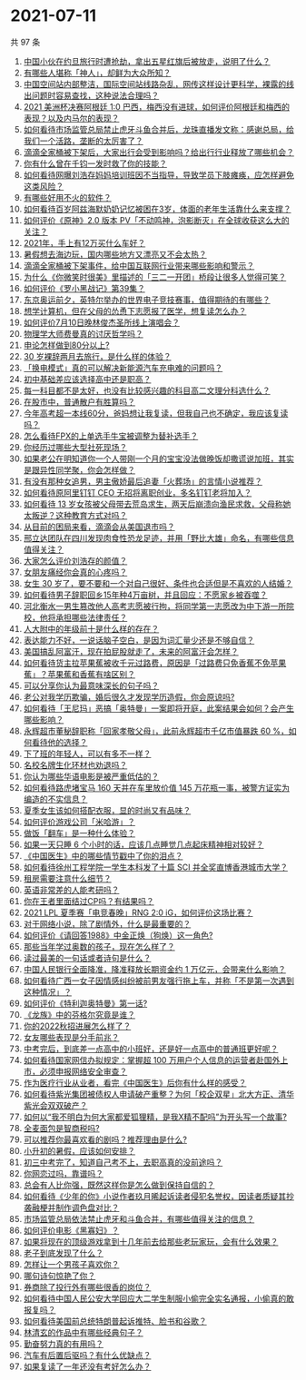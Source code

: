 # 2021-07-11

共 97 条

<!-- BEGIN -->
<!-- 最后更新时间 Sun Jul 11 2021 16:02:07 GMT+0800 (China Standard Time) -->

1. [中国小伙在约旦旅行时遭抢劫，拿出五星红旗后被放走，说明了什么？](https://www.zhihu.com/question/471187170)
2. [有哪些人堪称「神人」，却鲜为大众所知？](https://www.zhihu.com/question/39408533)
3. [中国空间站内部整洁，国际空间站线路杂乱，网传这样设计更科学，裸露的线出问题时容易查找，这种说法合理吗？](https://www.zhihu.com/question/471342963)
4. [2021 美洲杯决赛阿根廷 1:0
   巴西，梅西没有进球，如何评价阿根廷和梅西的表现？以及内马尔的表现？](https://www.zhihu.com/question/471501767)
5. [如何看待市场监管总局禁止虎牙斗鱼合并后，龙珠直播发文称：感谢总局，给我们一个活路，垄断的太厉害了？](https://www.zhihu.com/question/471401960)
6. [滴滴全家桶被下架后，大家出行会受到影响吗？给出行行业释放了哪些机会？](https://www.zhihu.com/question/471243027)
7. [你有什么曾在千钧一发时救了你的技能？](https://www.zhihu.com/question/60715942)
8. [如何看待网曝刘浩存妈妈培训班因不当指导，导致学员下肢瘫痪，应怎样避免这类风险？](https://www.zhihu.com/question/471509047)
9. [有哪些好用不火的软件？](https://www.zhihu.com/question/310110592)
10. [如何看待百岁阿兹海默奶奶记忆被困在3岁，体面的老年生活靠什么来支撑？](https://www.zhihu.com/question/471164232)
11. [如何评价《原神》2.0 版本
    PV「不动鸣神，泡影断灭」在全球收获这么大的关注？](https://www.zhihu.com/question/471289239)
12. [2021年，手上有12万买什么车好？](https://www.zhihu.com/question/453534204)
13. [暑假想去海边玩，国内哪些地方又漂亮又不会太热？](https://www.zhihu.com/question/464266147)
14. [滴滴全家桶被下架事件，给中国互联网行业带来哪些影响和警示？](https://www.zhihu.com/question/471242804)
15. [为什么《你微笑时很美》里描述的「三二一开团」桥段让很多人觉得可笑？](https://www.zhihu.com/question/469079924)
16. [如何评价《罗小黑战记》第39集？](https://www.zhihu.com/question/471096080)
17. [东京奥运前夕，英特尔举办的世界电子竞技赛事，值得期待的有哪些？](https://www.zhihu.com/question/471064617)
18. [想学计算机，但在父母的怂恿下志愿报了医学，想复读怎么办？](https://www.zhihu.com/question/470621971)
19. [如何评价7月10日晚林俊杰圣所线上演唱会？](https://www.zhihu.com/question/471435723)
20. [物理学大师费曼真的讨厌哲学吗？](https://www.zhihu.com/question/23202352)
21. [申论怎样做到80分以上?](https://www.zhihu.com/question/319949752)
22. [30 岁裸辞两月去旅行，是什么样的体验？](https://www.zhihu.com/question/469997826)
23. [「换电模式」真的可以解决新能源汽车充电难的问题吗？](https://www.zhihu.com/question/452052665)
24. [初中基础差应该选择高中还是职高？](https://www.zhihu.com/question/470991038)
25. [每一科目都不是太好，也没有比较感兴趣的科目高二文理分科选什么？](https://www.zhihu.com/question/468020385)
26. [在股市中，普通散户有胜算吗？](https://www.zhihu.com/question/462749796)
27. [今年高考超一本线60分，爸妈想让我复读，但我自己也不确定，我应该复读吗？](https://www.zhihu.com/question/470979430)
28. [怎么看待FPX的上单选手牛宝被调整为替补选手？](https://www.zhihu.com/question/471058719)
29. [你经历过哪些大型社死现场？](https://www.zhihu.com/question/439032546)
30. [如果老公在明知道你一个人带刚一个月的宝宝没法做晚饭却撒谎说加班，其实是跟异性同学聚，你会怎样做？](https://www.zhihu.com/question/470868422)
31. [有没有那种女追男，男主傲娇最后追妻「火葬场」的言情小说推荐？](https://www.zhihu.com/question/319718396)
32. [如何看待原阿里钉钉 CEO 无招将离职创业，多名钉钉老将加入？](https://www.zhihu.com/question/471179922)
33. [如何看待 13
    岁女孩被父母带去荒岛求生，两天后崩溃向渔民求救，父母称她太叛逆？这种教育方式对吗？](https://www.zhihu.com/question/471233105)
34. [从目前的困局来看，滴滴会从美国退市吗？](https://www.zhihu.com/question/470069077)
35. [邢立达团队在四川发现肉食性恐龙足迹，并用「野比大雄」命名，有哪些信息值得关注？](https://www.zhihu.com/question/470470078)
36. [大家怎么评价刘浩存的颜值？](https://www.zhihu.com/question/415082238)
37. [女朋友痛经你会真的心疼吗？](https://www.zhihu.com/question/392000371)
38. [女生 30
    岁了，要不要和一个对自己很好、条件也合适但是不喜欢的人结婚？](https://www.zhihu.com/question/463821091)
39. [如何看待男子辞职回乡15年种4万亩树，并且回应：不愿家乡被吞噬？](https://www.zhihu.com/question/471104371)
40. [河北衡水一男生篡改他人高考志愿被行拘，将同学第一志愿改为中下游一所院校，他将承担哪些法律责任？](https://www.zhihu.com/question/471217744)
41. [人大附中的年级前十是什么样的存在？](https://www.zhihu.com/question/322801940)
42. [表达能力不好，一说话脑子空白，是因为词汇量少还是不够自信？](https://www.zhihu.com/question/442551957)
43. [美国搞乱阿富汗，现在拍屁股就走了，未来的阿富汗会怎样？](https://www.zhihu.com/question/470254637)
44. [如何看待货主拉苹果蕉被收千元过路费，原因是「过路费只免香蕉不免苹果蕉」？苹果蕉和香蕉有啥区别？](https://www.zhihu.com/question/471137088)
45. [可以分享你认为最意味深长的句子吗？](https://www.zhihu.com/question/455777176)
46. [老公对我学历欺骗，婚后很久才发现学历造假，你会原谅吗?](https://www.zhihu.com/question/347657075)
47. [如何看待「王尼玛」恶搞「奥特曼」一案即将开庭，此案结果会如何？会产生哪些影响？](https://www.zhihu.com/question/471109088)
48. [永辉超市董秘辞职称「回家孝敬父母」，此前永辉超市千亿市值暴跌 60
    %，如何看待他的选择？](https://www.zhihu.com/question/470636516)
49. [下了班的年轻人，可以有多不一样？](https://www.zhihu.com/question/471089114)
50. [名校名牌生化环材也劝退吗？](https://www.zhihu.com/question/401708377)
51. [你认为哪些华语电影是被严重低估的？](https://www.zhihu.com/question/20826845)
52. [如何看待路虎堵宝马 160 天并在车里放价值 145
    万花瓶一事，被警方证实为编造的不实信息？](https://www.zhihu.com/question/471180914)
53. [夏季女生该如何搭配衣服，显的时尚又有品味？](https://www.zhihu.com/question/23828047)
54. [如何评价游戏公司「米哈游」？](https://www.zhihu.com/question/340486479)
55. [做饭「翻车」是一种什么体验？](https://www.zhihu.com/question/470377393)
56. [如果一天只睡 6 个小时的话，应该几点睡觉几点起床精神相对较好？](https://www.zhihu.com/question/311297911)
57. [《中国医生》中的哪些情节戳中了你的泪点？](https://www.zhihu.com/question/469045633)
58. [如何看待徐州工程学院一学生本科发了十篇 SCI
    并全奖直博香港城市大学？](https://www.zhihu.com/question/470726101)
59. [租房需要注意什么细节？](https://www.zhihu.com/question/273614571)
60. [英语非常差的人能考研吗？](https://www.zhihu.com/question/318807239)
61. [你在王者里面结过CP吗？有结果吗？](https://www.zhihu.com/question/470353786)
62. [2021 LPL 夏季赛「电竞春晚」RNG 2:0
    iG，如何评价这场比赛？](https://www.zhihu.com/question/471400409)
63. [对于网络小说，除了剧情外，什么是最重要的？](https://www.zhihu.com/question/471258652)
64. [如何评价《请回答1988》中金正焕（狗焕）这一角色?](https://www.zhihu.com/question/41217427)
65. [那些当年学过奥数的孩子，现在怎么样了？](https://www.zhihu.com/question/370029426)
66. [读过最美的一句话或者诗句是什么？](https://www.zhihu.com/question/455795683)
67. [中国人民银行全面降准，降准释放长期资金约 1
    万亿元，会带来什么影响？](https://www.zhihu.com/question/471181275)
68. [如何看待广西一女子因情感纠纷被前男友强行拖上车，并称「不是第一次遇到这种情况」？](https://www.zhihu.com/question/471250926)
69. [如何评价《特利迦奥特曼》第一话?](https://www.zhihu.com/question/471283489)
70. [《龙族》中的芬格尔究竟是谁？](https://www.zhihu.com/question/376618363)
71. [你的2022秋招进展怎么样了？](https://www.zhihu.com/question/351714717)
72. [女友哪些表现是分手前兆？](https://www.zhihu.com/question/22048640)
73. [中考完后，到底差一点高中的小班好，还是好一点高中的普通班更好呢？](https://www.zhihu.com/question/469575580)
74. [如何看待国家网信办拟规定：掌握超 100
    万用户个人信息的运营者赴国外上市，必须申报网络安全审查？](https://www.zhihu.com/question/471329744)
75. [作为医疗行业从业者，看完《中国医生》后你有什么样的感受？](https://www.zhihu.com/question/470653790)
76. [如何看待紫光集团被债权人申请破产重整？为何「校企双星」北大方正、清华紫光会双双破产？](https://www.zhihu.com/question/471196965)
77. [如何以“我不明白为何大家都爱狐狸精，是我X精不配吗”为开头写一个故事?](https://www.zhihu.com/question/443816329)
78. [全麦面包是智商税吗?](https://www.zhihu.com/question/416804902)
79. [可以推荐你最喜欢看的剧吗？推荐理由是什么?](https://www.zhihu.com/question/464331236)
80. [小升初的暑假，应该如何安排？](https://www.zhihu.com/question/327830878)
81. [初三中考完了，知道自己考不上，去职高真的没前途吗？](https://www.zhihu.com/question/466996886)
82. [你网恋过吗，靠谱吗？](https://www.zhihu.com/question/421752142)
83. [总会有人比你强，既然这样你是怎么做到保持自信的？](https://www.zhihu.com/question/471063677)
84. [如何看待《少年的你》小说作者玖月晞起诉读者侵犯名誉权，因读者质疑其抄袭融梗并制作调色盘对比？](https://www.zhihu.com/question/471263769)
85. [市场监管总局依法禁止虎牙和斗鱼合并，有哪些值得关注的信息？](https://www.zhihu.com/question/471300814)
86. [如何评价电影《黑寡妇》？](https://www.zhihu.com/question/276793168)
87. [如果将现在的顶级游戏拿到十几年前去给那些老玩家玩，会有什么效果？](https://www.zhihu.com/question/35597444)
88. [老子到底发现了什么？](https://www.zhihu.com/question/313095458)
89. [怎样让一个男孩子喜欢你？](https://www.zhihu.com/question/22305818)
90. [哪句诗句惊艳了你？](https://www.zhihu.com/question/460710906)
91. [券商除了投行外有哪些很香的岗位？](https://www.zhihu.com/question/468335924)
92. [如何看待中国人民公安大学回应大二学生制服小偷完全实名通报，小偷真的敢报复吗？](https://www.zhihu.com/question/470651207)
93. [如何看待美国前总统特朗普起诉推特、脸书和谷歌？](https://www.zhihu.com/question/470829116)
94. [林清玄的作品中有哪些经典句子？](https://www.zhihu.com/question/382660986)
95. [勤奋努力真的有用吗？](https://www.zhihu.com/question/464060264)
96. [汽车有后置后驱吗？有什么优缺点？](https://www.zhihu.com/question/451373523)
97. [如果复读了一年还没有考好怎么办？](https://www.zhihu.com/question/467981639)

<!-- END -->
